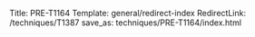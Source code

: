 Title: PRE-T1164
Template: general/redirect-index
RedirectLink: /techniques/T1387
save_as: techniques/PRE-T1164/index.html